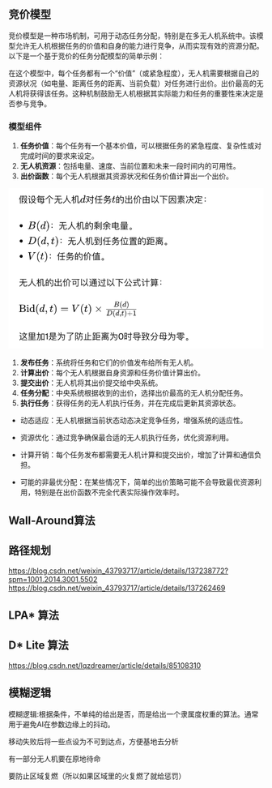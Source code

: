 ## 竞价模型

竞价模型是一种市场机制，可用于动态任务分配，特别是在多无人机系统中。该模型允许无人机根据任务的价值和自身的能力进行竞争，从而实现有效的资源分配。以下是一个基于竞价的任务分配模型的简单示例：

在这个模型中，每个任务都有一个“价值”（或紧急程度），无人机需要根据自己的资源状况（如电量、距离任务的距离、当前负载）对任务进行出价。出价最高的无人机将获得该任务。这种机制鼓励无人机根据其实际能力和任务的重要性来决定是否参与竞争。

### 模型组件

1. **任务价值**：每个任务有一个基本价值，可以根据任务的紧急程度、复杂性或对完成时间的要求来设定。
2. **无人机资源**：包括电量、速度、当前位置和未来一段时间内的可用性。
3. **出价函数**：每个无人机根据其资源状况和任务价值计算出一个出价。

![image-20240423042102769](README.assets/image-20240423042102769.png)

1. **发布任务**：系统将任务和它们的价值发布给所有无人机。
2. **计算出价**：每个无人机根据自身资源和任务价值计算出价。
3. **提交出价**：无人机将其出价提交给中央系统。
4. **任务分配**：中央系统根据收到的出价，选择出价最高的无人机分配任务。
5. **执行任务**：获得任务的无人机执行任务，并在完成后更新其资源状态。


- 动态适应：无人机根据当前状态动态决定竞争任务，增强系统的适应性。
- 资源优化：通过竞争确保最合适的无人机执行任务，优化资源利用。


- 计算开销：每个任务发布都需要无人机计算和提交出价，增加了计算和通信负担。
- 可能的非最优分配：在某些情况下，简单的出价策略可能不会导致最优资源利用，特别是在出价函数不完全代表实际操作效率时。

## Wall-Around算法

## 路径规划

https://blog.csdn.net/weixin_43793717/article/details/137238772?spm=1001.2014.3001.5502
https://blog.csdn.net/weixin_43793717/article/details/137262469

## LPA* 算法

## D* Lite 算法

https://blog.csdn.net/lqzdreamer/article/details/85108310

## 模糊逻辑

模糊逻辑:根据条件，不单纯的给出是否，而是给出一个隶属度权重的算法。通常用于避免AI在参数边缘上的抖动。

移动失败后将一些点设为不可到达点，方便基地去分析

有一部分无人机要在原地待命


要防止区域复燃（所以如果区域里的火复燃了就给惩罚）
